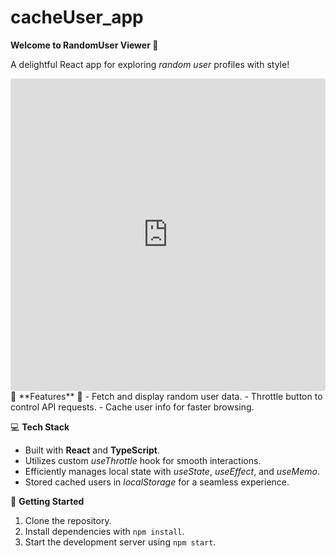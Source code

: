 # cacheUser_app
**Welcome to RandomUser Viewer 🌟**

A delightful React app for exploring _random user_ profiles with style!
<iframe src="https://codesandbox.io/embed/thirsty-mopsa-8ystq2?fontsize=14&hidenavigation=1&theme=dark"
     style="width:100%; height:500px; border:0; border-radius: 4px; overflow:hidden;"
     title="thirsty-mopsa-8ystq2"
     allow="accelerometer; ambient-light-sensor; camera; encrypted-media; geolocation; gyroscope; hid; microphone; midi; payment; usb; vr; xr-spatial-tracking"
     sandbox="allow-forms allow-modals allow-popups allow-presentation allow-same-origin allow-scripts"
   ></iframe>
🎉 **Features** 🎉
- Fetch and display random user data.
- Throttle button to control API requests.
- Cache user info for faster browsing.

💻 **Tech Stack**
- Built with **React** and **TypeScript**.
- Utilizes custom _useThrottle_ hook for smooth interactions.
- Efficiently manages local state with _useState_, _useEffect_, and _useMemo_.
- Stored cached users in _localStorage_ for a seamless experience.

🚀 **Getting Started**
1. Clone the repository.
2. Install dependencies with `npm install`.
3. Start the development server using `npm start`.
   

